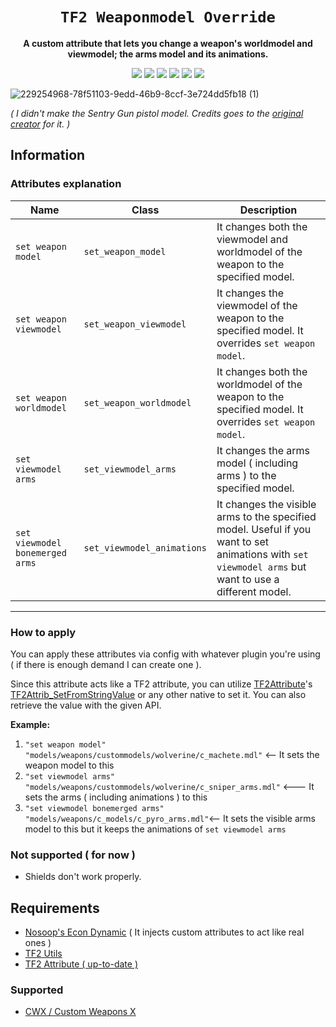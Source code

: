 <div align="center">
  <h1><code>TF2 Weaponmodel Override</code></h1>
  <p>
    <strong>A custom attribute that lets you change a weapon's worldmodel and viewmodel; the arms model and its animations.</strong>
  </p>
  <p style="margin-bottom: 0.5ex;">
    <img
        src="https://img.shields.io/github/downloads/Zabaniya001/TF2CA-weaponmodel_override/total"
    />
    <img
        src="https://img.shields.io/github/last-commit/Zabaniya001/TF2CA-weaponmodel_override"
    />
    <img
        src="https://img.shields.io/github/issues/Zabaniya001/TF2CA-weaponmodel_override"
    />
    <img
        src="https://img.shields.io/github/issues-closed/Zabaniya001/TF2CA-weaponmodel_override"
    />
    <img
        src="https://img.shields.io/github/repo-size/Zabaniya001/TF2CA-weaponmodel_override"
    />
    <img
        src="https://img.shields.io/github/workflow/status/Zabaniya001/TF2CA-weaponmodel_override/Compile%20and%20release"
    />
  </p>
</div>

![229254968-78f51103-9edd-46b9-8ccf-3e724dd5fb18 (1)](https://user-images.githubusercontent.com/73082112/232944588-90748b14-f8d5-4d0e-9f1a-09ad4a1c6cce.png)

*( I didn't make the Sentry Gun pistol model. Credits goes to the [original creator](https://gamebanana.com/skins/139638) for it. )*

## Information

### Attributes explanation

| Name                            | Class                       | Description                                                                                                                                           |
| ------------------------------- |-----------------------------| ------------------------------------------------------------------------------------------------------------------------------------------------------|
| `set weapon model`              | `set_weapon_model`          | It changes both the viewmodel and worldmodel of the weapon to the specified model.                                                                    |
| `set weapon viewmodel`          | `set_weapon_viewmodel`      | It changes the viewmodel of the weapon to the specified model. It overrides `set weapon model`.                                                       |
| `set weapon worldmodel`         | `set_weapon_worldmodel`     | It changes both the worldmodel of the weapon to the specified model. It overrides `set weapon model`.                                                 |
| `set viewmodel arms`            | `set_viewmodel_arms`        | It changes the arms model ( including arms ) to the specified model.                                                                                  |
| `set viewmodel bonemerged arms` | `set_viewmodel_animations`  | It changes the visible arms to the specified model. Useful if you want to set animations with `set viewmodel arms` but want to use a different model. |

---

### How to apply
You can apply these attributes via config with whatever plugin you're using ( if there is enough demand I can create one ).

Since this attribute acts like a TF2 attribute, you can utilize [TF2Attribute](https://github.com/FlaminSarge/tf2attributes)'s [TF2Attrib_SetFromStringValue](https://github.com/nosoop/tf2attributes/blob/af679918a88464cc23ad86ad737db837c89473bc/scripting/include/tf2attributes.inc#LL45C13-L45C41) or any other native to set it. You can also retrieve the value with the given API. 

**Example:** 
1. `"set weapon model" "models/weapons/custommodels/wolverine/c_machete.mdl"` <-- It sets the weapon model to this
2. `"set viewmodel arms" "models/weapons/custommodels/wolverine/c_sniper_arms.mdl"` <--- It sets the arms ( including animations ) to this
3. `"set viewmodel bonemerged arms" "models/weapons/c_models/c_pyro_arms.mdl"`<-- It sets the visible arms model to this but it keeps the animations of `set viewmodel arms`


### Not supported ( for now )
 - Shields don't work properly.

## Requirements

- [Nosoop's Econ Dynamic](https://github.com/nosoop/SMExt-TFEconDynamic) ( It injects custom attributes to act like real ones )
- [TF2 Utils](https://github.com/nosoop/SM-TFUtils)
- [TF2 Attribute ( up-to-date )](https://github.com/FlaminSarge/tf2attributes)


### Supported

- [CWX / Custom Weapons X](https://github.com/nosoop/SM-TFCustomWeaponsX)
